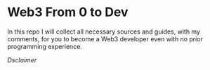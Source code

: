 # Web3 From 0 to Dev
In this repo I will collect all necessary sources and guides, with my comments, for you to become a Web3 developer even with no prior programming experience.


*Dsclaimer*
